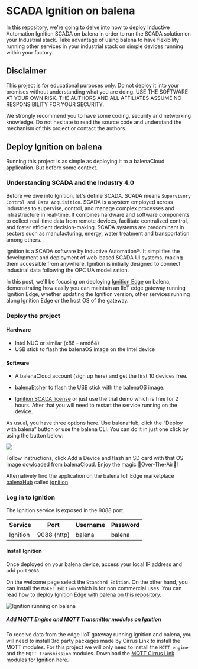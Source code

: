 # SCADA Ignition on balena

In this repository, we're going to delve into how to deploy Inductive Automation Ignition SCADA on balena in order to run the SCADA solution on your Industrial stack. Take advantage of using balena to have flexibility running other services in your industrial stack on simple devices running within your factory.

## Disclaimer

This project is for educational purposes only. Do not deploy it into your premises without understanding what you are doing. USE THE SOFTWARE AT YOUR OWN RISK. THE AUTHORS AND ALL AFFILIATES ASSUME NO RESPONSIBILITY FOR YOUR SECURITY.

We strongly recommend you to have some coding, security and networking knowledge. Do not hesitate to read the source code and understand the mechanism of this project or contact the authors.


## Deploy Ignition on balena

Running this project is as simple as deploying it to a balenaCloud application. But before some context.


### Understanding SCADA and the Industry 4.0

Before we dive into Ignition, let's define SCADA. SCADA means `Supervisory Control and Data Acquisition`. SCADA is a system employed across industries to supervise, control, and manage complex processes and infrastructure in real-time. It combines hardware and software components to collect real-time data from remote devices, facilitate centralized control, and foster efficient decision-making. SCADA systems are predominant in sectors such as manufacturing, energy, water treatment and transportation among others.

Ignition is a SCADA software by Inductive Automation®. It simplifies the development and deployment of web-based SCADA UI systems, making them accessible from anywhere. Ignition is initially designed to connect industrial data following the OPC UA modelization. 

In this post, we'll be focusing on deploying [Ignition Edge](https://inductiveautomation.com/ignition/edge) on balena, demonstrating how easily you can maintain an IIoT edge gateway running Ignition Edge, whether updating the Ignition version, other services running along Ignition Edge or the host OS of the gateway. 


### Deploy the project

#### Hardware

* Intel NUC or similar (x86 - amd64)
* USB stick to flash the balenaOS image on the Intel device

#### Software

* A balenaCloud account (sign up here) and get the first 10 devices free.

* [balenaEtcher](https://etcher.balena.io/) to flash the USB stick with the balenaOS image.

* [Ignition SCADA license](https://hub.balena.io/apps/2048634/ignition-balena) or just use the trial demo which is free for 2 hours. After that you will need to restart the service running on the device.

As usual, you have three options here. Use balenaHub, click the “Deploy with balena” button or use the balena CLI. You can do it in just one click by using the button below:

[![](https://www.balena.io/deploy.png)](https://dashboard.balena-cloud.com/deploy?repoUrl=https://github.com/mpous/ignition-balena)

Follow instructions, click Add a Device and flash an SD card with that OS image dowloaded from balenaCloud. Enjoy the magic 🌟Over-The-Air🌟!

Alternatively find the application on the balena IoT Edge marketplace [balenaHub](https://hub.balena.io) called [ignition](https://hub.balena.io/apps/2048634/ignition-balena).

### Log in to Ignition

The Ignition service is exposed in the 9088 port.

|Service|Port|Username|Password|
|:--|---|---|---|
|Ignition|9088 (http)|balena|balena|


#### Install Ignition

Once deployed on your balena device, access your local IP address and add port `9088`. 

On the welcome page select the `Standard Edition`. On the other hand, you can install the `Maker Edition` which is for non commercial uses. You can read [how to deploy Ignition Edge with balena on this repository](https://github.com/mpous/ignition-hivemq4-influxdb-grafana-balena).

![Ignition running on balena](https://github.com/mpous/ignition-balena/assets/173156/dd21387b-18f4-4e80-bdde-3eb93e56edc1)


##### Add MQTT Engine and MQTT Transmitter modules on Ignition

To receive data from the edge IIoT gateway running Ignition and balena, you will need to install 3rd party packages made by Cirrus Link to install the MQTT modules. For this project we will only need to install the `MQTT engine` and the `MQTT Transmission` modules. Download the [MQTT Cirrus Link modules for Ignition](https://inductiveautomation.com/downloads/third-party-modules/8.1.27) here. 





